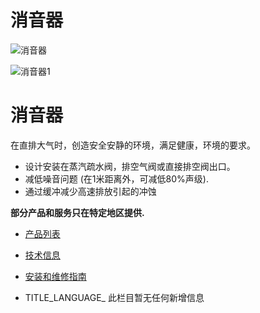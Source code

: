 

# 消音器

![消音器](/d/file/p/0b6c8723c244c17b46ea2b26bca36663.jpg)

![消音器1](/d/file/p/0b6c8723c244c17b46ea2b26bca36663.jpg)

# 消音器

在直排大气时，创造安全安静的环境，满足健康，环境的要求。

-   设计安装在蒸汽疏水阀，排空气阀或直接排空阀出口。
-   减低噪音问题 (在1米距离外，可减低80%声级).
-   通过缓冲减少高速排放引起的冲蚀

**部分产品和服务只在特定地区提供.**

-   [产品列表](javascript:navactive(1);)
-   [技术信息](javascript:navactive(2);)
-   [安装和维修指南](javascript:navactive(3);)

-   TITLE_LANGUAGE_
此栏目暂无任何新增信息
